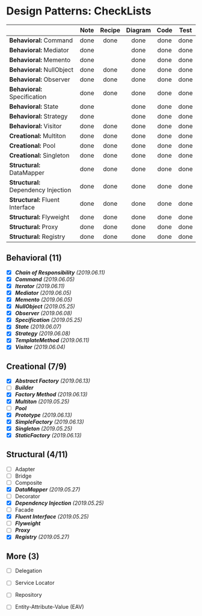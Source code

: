 # Design Patterns: CheckLists

| | Note | Recipe | Diagram | Code | Test
--- | :---:| :---:| :---: | :---:| :---:|
**Behavioral:** Command | done | done | done | done | done
**Behavioral:** Mediator | done |  | done | done | done
**Behavioral:** Memento | done | | done | done | done
**Behavioral:** NullObject | done | done | done | done | done
**Behavioral:** Observer | done | done | done | done | done 
**Behavioral:** Specification | done | done | done | done | done 
**Behavioral:** State | done |  | done | done | done 
**Behavioral:** Strategy | done |  | done | done | done 
**Behavioral:** Visitor | done | done | done | done | done 
**Creational:** Multiton | done | done | done | done | done
**Creational:** Pool | done | done | done | done | done 
**Creational:** Singleton | done | done | done | done | done
**Structural:** DataMapper | done | done | done | done | done 
**Structural:** Dependency Injection | done | done | done | done | done 
**Structural:** Fluent Interface | done | done | done | done | done
**Structural:** Flyweight | done | done | done | done | done
**Structural:** Proxy | done | done | done | done | done 
**Structural:** Registry | done | done | done | done | done

## Behavioral (11)

- [x] **_Chain of Responsibility_** _(2019.06.11)_
- [x] **_Command_** _(2019.06.05)_
- [x] **_Iterator_** _(2019.06.11)_
- [x] **_Mediator_** _(2019.06.05)_
- [x] **_Memento_** _(2019.06.05)_
- [x] **_NullObject_** _(2019.05.25)_ 
- [x] **_Observer_** _(2019.06.08)_ 
- [x] **_Specification_** _(2019.05.25)_  
- [x] **_State_** _(2019.06.07)_
- [x] **_Strategy_** _(2019.06.08)_
- [x] **_TemplateMethod_** _(2019.06.11)_
- [x] **_Visitor_** _(2019.06.04)_ 

## Creational (7/9)

- [x] **_Abstract Factory_** _(2019.06.13)_
- [ ] **_Builder_**
- [x] **_Factory Method_** _(2019.06.13)_
- [x] **_Multiton_** _(2019.05.25)_ 
- [ ] **_Pool_** 
- [x] **_Prototype_** _(2019.06.13)_
- [x] **_SimpleFactory_** _(2019.06.13)_
- [x] **_Singleton_** _(2019.05.25)_  
- [x] **_StaticFactory_** _(2019.06.13)_

## Structural (4/11)

- [ ] Adapter
- [ ] Bridge
- [ ] Composite
- [x] **_DataMapper_** _(2019.05.27)_ 
- [ ] Decorator
- [x] **_Dependency Injection_** _(2019.05.25)_ 
- [ ] Facade
- [x] **_Fluent Interface_** _(2019.05.25)_  
- [ ] **_Flyweight_** 
- [ ] **_Proxy_** 
- [x] **_Registry_** _(2019.05.27)_ 

## More (3)

- [ ] Delegation
- [ ] Service Locator
- [ ] Repository
- [ ] Entity-Attribute-Value (EAV)



